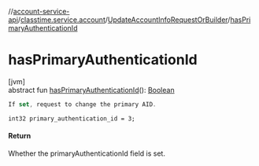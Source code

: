 //[account-service-api](../../../index.md)/[classtime.service.account](../index.md)/[UpdateAccountInfoRequestOrBuilder](index.md)/[hasPrimaryAuthenticationId](has-primary-authentication-id.md)

# hasPrimaryAuthenticationId

[jvm]\
abstract fun [hasPrimaryAuthenticationId](has-primary-authentication-id.md)(): [Boolean](https://kotlinlang.org/api/latest/jvm/stdlib/kotlin/-boolean/index.html)

```kotlin
If set, request to change the primary AID.

```
`int32 primary_authentication_id = 3;`

#### Return

Whether the primaryAuthenticationId field is set.

